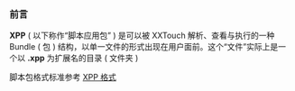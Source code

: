 ### 前言

**XPP** \( 以下称作“脚本应用包” \) 是可以被 XXTouch 解析、查看与执行的一种 Bundle \( 包 \) 结构，以单一文件的形式出现在用户面前。这个“文件”实际上是一个以 **\.xpp** 为扩展名的目录 \( 文件夹 \)  

脚本包格式标准参考 [XPP 格式](/XPP/Layout.md)  
